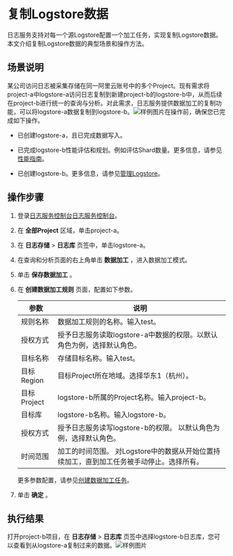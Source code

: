 复制Logstore数据 
=================================

日志服务支持对每一个源Logstore配置一个加工任务，实现复制Logstore数据。本文介绍复制Logstore数据的典型场景和操作方法。

场景说明 
-------------------------

某公司访问日志被采集存储在同一阿里云账号中的多个Project。现有需求将project-a中logstore-a访问日志复制到新建project-b的logstore-b中，从而后续在project-b进行统一的查询与分析。对此需求，日志服务提供数据加工的复制功能，可以将logstore-a数据复制到logstore-b。![样例图片](/img/dataprocessdemo/p228146.png)在操作前，确保您已完成如下操作。

* 已创建logstore-a，且已完成数据写入。

* 已完成logstore-b性能评估和规划。例如评估Shard数量。更多信息，请参见 [性能指南](https://help.aliyun.com/document_detail/135496.htm?spm=a2c4g.11186623.2.6.ec9b1353BFjaxs#concept-2055068)。

* 已创建logstore-b。更多信息，请参见[管理Logstore](https://help.aliyun.com/document_detail/48990.htm?spm=a2c4g.11186623.2.7.ec9b1353BFjaxs#concept-xkb-zh5-vdb)。




操作步骤 
-------------------------

1. 登录[日志服务控制台](https://sls.console.aliyun.com)[日志服务控制台](https://partners-intl.console.aliyun.com/#/sls)。

    

2. 在 **全部Project** 区域，单击project-a。

    

3. 在 **日志存储** \> **日志库** 页签中，单击logstore-a。

    

4. 在查询和分析页面的右上角单击 **数据加工** ，进入数据加工模式。

    

5. 单击 **保存数据加工** 。

    

6. 在 **创建数据加工规则** 页面，配置如下参数。

    

   | 参数        | 说明                                                         |
   | ----------- | ------------------------------------------------------------ |
   | 规则名称    | 数据加工规则的名称。输入test。                               |
   | 授权方式    | 授予日志服务读取logstore-a中数据的权限。以默认角色为例，选择默认角色。 |
   | 目标名称    | 存储目标名称。输入test。                                     |
   | 目标Region  | 目标Project所在地域。选择华东1（杭州）。                     |
   | 目标Project | logstore-b所属的Project名称。输入project-b。                 |
   | 目标库      | logstore-b名称。输入logstore-b。                             |
   | 授权方式    | 授予日志服务读写logstore-b的权限。 以默认角色为例，选择默认角色。 |
   | 时间范围    | 加工的时间范围。 对Logstore中的数据从开始位置持续加工，直到加工任务被手动停止。选择所有。 |

   更多参数配置，请参见[创建数据加工任务](https://help.aliyun.com/document_detail/125615.htm?spm=a2c4g.11186623.2.9.ec9b1353uPmG8o#task-1181217)。

7. 单击 **确定** 。

    




执行结果
----

打开project-b项目，在 **日志存储** \> **日志库** 页签中选择logstore-b日志库，您可以查看到从logstore-a复制过来的数据。![样例图片](/img/dataprocessdemo/p226660.png)